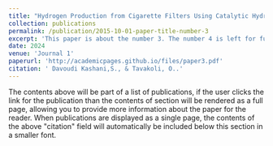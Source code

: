 ```yaml
---
title: "Hydrogen Production from Cigarette Filters Using Catalytic Hydrothermal Gasification Technology"
collection: publications
permalink: /publication/2015-10-01-paper-title-number-3
excerpt: 'This paper is about the number 3. The number 4 is left for future work.'
date: 2024
venue: 'Journal 1'
paperurl: 'http://academicpages.github.io/files/paper3.pdf'
citation: ' Davoudi Kashani,S., & Tavakoli, O..'
---
```




The contents above will be part of a list of publications, if the user clicks the link for the publication than the contents of section will be rendered as a full page, allowing you to provide more information about the paper for the reader. When publications are displayed as a single page, the contents of the above "citation" field will automatically be included below this section in a smaller font.

